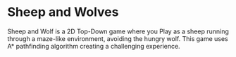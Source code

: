 # Sheep and Wolves
Sheep and Wolf is a 2D Top-Down game where you Play as a sheep running through a maze-like environment, avoiding the hungry wolf. This game uses A* pathfinding algorithm creating a challenging experience.
